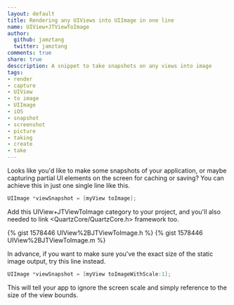 ```yaml
--- 
layout: default
title: Rendering any UIViews into UIImage in one line
name: UIView+JTViewToImage
author: 
  github: jamztang
  twitter: jamztang
comments: true
share: true
desccription: A snippet to take snapshots on any views into image
tags: 
- render
- capture
- UIView
- to image
- UIImage
- iOS
- snapshot
- screenshot
- picture
- taking
- create
- take
---
```


Looks like you'd like to make some snapshots of your application, or maybe
capturing partial UI elements on the screen for caching or saving? You can
achieve this in just one single line like this.


```objective-c    
UIImage *viewSnapshot = [myView toImage];
```    


Add this UIView+JTViewToImage category to your project, and you'll also needed
to link &lt;QuartzCore/QuartzCore.h&gt; framework too.

{% gist 1578446 UIView%2BJTViewToImage.h %}
{% gist 1578446 UIView%2BJTViewToImage.m %}

In advance, if you want to make sure you've the exact size of the static image
output, try this line instead.


```objective-c    
UIImage *viewSnapshot = [myView toImageWithScale:1];
```

  
This will tell your app to ignore the screen scale and simply reference to the
size of the view bounds.

